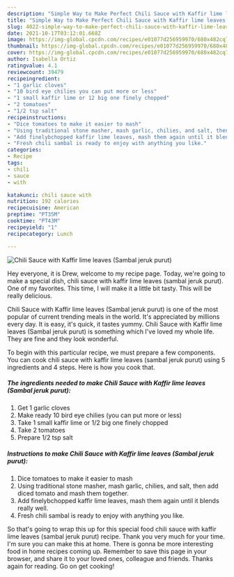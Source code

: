 ```yaml
---
description: "Simple Way to Make Perfect Chili Sauce with Kaffir lime leaves (Sambal jeruk purut)"
title: "Simple Way to Make Perfect Chili Sauce with Kaffir lime leaves (Sambal jeruk purut)"
slug: 4022-simple-way-to-make-perfect-chili-sauce-with-kaffir-lime-leaves-sambal-jeruk-purut
date: 2021-10-17T03:12:01.668Z
image: https://img-global.cpcdn.com/recipes/e01077d256959970/680x482cq70/chili-sauce-with-kaffir-lime-leaves-sambal-jeruk-purut-recipe-main-photo.jpg
thumbnail: https://img-global.cpcdn.com/recipes/e01077d256959970/680x482cq70/chili-sauce-with-kaffir-lime-leaves-sambal-jeruk-purut-recipe-main-photo.jpg
cover: https://img-global.cpcdn.com/recipes/e01077d256959970/680x482cq70/chili-sauce-with-kaffir-lime-leaves-sambal-jeruk-purut-recipe-main-photo.jpg
author: Isabella Ortiz
ratingvalue: 4.1
reviewcount: 39479
recipeingredient:
- "1 garlic cloves"
- "10 bird eye chilies you can put more or less"
- "1 small kaffir lime or 12 big one finely chopped"
- "2 tomatoes"
- "1/2 tsp salt"
recipeinstructions:
- "Dice tomatoes to make it easier to mash"
- "Using traditional stone masher, mash garlic, chilies, and salt, then add diced tomato and mash them together."
- "Add finelybchopped kaffir lime leaves, mash them again until it blends really well."
- "Fresh chili sambal is ready to enjoy with anything you like."
categories:
- Recipe
tags:
- chili
- sauce
- with

katakunci: chili sauce with 
nutrition: 192 calories
recipecuisine: American
preptime: "PT35M"
cooktime: "PT43M"
recipeyield: "1"
recipecategory: Lunch

---
```



![Chili Sauce with Kaffir lime leaves (Sambal jeruk purut)](https://img-global.cpcdn.com/recipes/e01077d256959970/680x482cq70/chili-sauce-with-kaffir-lime-leaves-sambal-jeruk-purut-recipe-main-photo.jpg)

Hey everyone, it is Drew, welcome to my recipe page. Today, we're going to make a special dish, chili sauce with kaffir lime leaves (sambal jeruk purut). One of my favorites. This time, I will make it a little bit tasty. This will be really delicious.

Chili Sauce with Kaffir lime leaves (Sambal jeruk purut) is one of the most popular of current trending meals in the world. It's appreciated by millions every day. It is easy, it's quick, it tastes yummy. Chili Sauce with Kaffir lime leaves (Sambal jeruk purut) is something which I've loved my whole life. They are fine and they look wonderful.




To begin with this particular recipe, we must prepare a few components. You can cook chili sauce with kaffir lime leaves (sambal jeruk purut) using 5 ingredients and 4 steps. Here is how you cook that.

<!--inarticleads1-->

##### The ingredients needed to make Chili Sauce with Kaffir lime leaves (Sambal jeruk purut):

1. Get 1 garlic cloves
1. Make ready 10 bird eye chilies (you can put more or less)
1. Take 1 small kaffir lime or 1/2 big one finely chopped
1. Take 2 tomatoes
1. Prepare 1/2 tsp salt




<!--inarticleads2-->

##### Instructions to make Chili Sauce with Kaffir lime leaves (Sambal jeruk purut):

1. Dice tomatoes to make it easier to mash
1. Using traditional stone masher, mash garlic, chilies, and salt, then add diced tomato and mash them together.
1. Add finelybchopped kaffir lime leaves, mash them again until it blends really well.
1. Fresh chili sambal is ready to enjoy with anything you like.




So that's going to wrap this up for this special food chili sauce with kaffir lime leaves (sambal jeruk purut) recipe. Thank you very much for your time. I'm sure you can make this at home. There is gonna be more interesting food in home recipes coming up. Remember to save this page in your browser, and share it to your loved ones, colleague and friends. Thanks again for reading. Go on get cooking!
